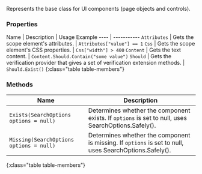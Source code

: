 Represents the base class for UI components (page objects and controls).

### Properties

Name | Description | Usage Example
---- | -----------
`Attributes` | Gets the scope element's attributes. | `Attributes["value"] == 1`
`Css` | Gets the scope element's CSS properties. | `Css["width"] > 400`
`Content` | Gets the text content. | `Content.Should.Contain("some value")`
`Should` | Gets the verification provider that gives a set of verification extension methods.  | `Should.Exist()`
{:class="table table-members"}

### Methods

Name | Description
---- | -----------
`Exists(SearchOptions options = null)` | Determines whether the component exists. If `options` is set to null, uses SearchOptions.Safely().
`Missing(SearchOptions options = null)` | Determines whether the component is missing. If `options` is set to null, uses SearchOptions.Safely().
{:class="table table-members"}
